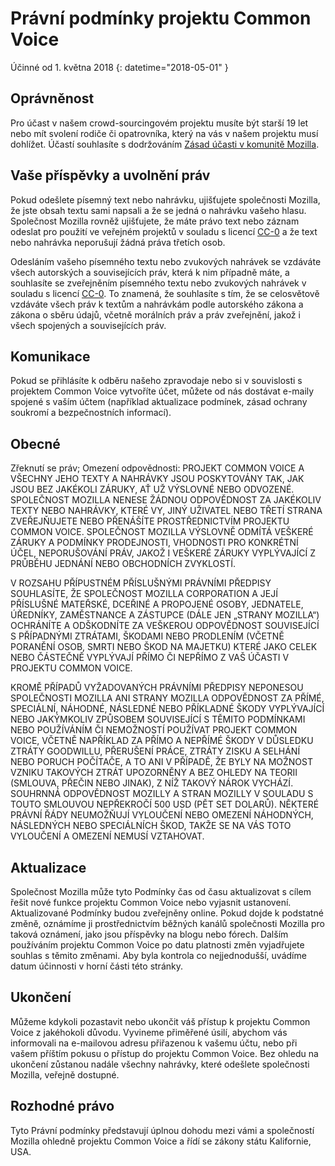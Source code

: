 # Právní podmínky projektu Common Voice 

Účinné od 1. května 2018 
{: datetime="2018-05-01" }

## Oprávněnost

Pro účast v našem crowd-sourcingovém projektu musíte být starší 19 let nebo mít svolení rodiče či opatrovníka, který na vás v našem projektu musí dohlížet. Účastí souhlasíte s dodržováním [Zásad účasti v komunitě Mozilla](https://www.mozilla.org/about/governance/policies/participation/). 

## Vaše příspěvky a uvolnění práv

Pokud odešlete písemný text nebo nahrávku, ujišťujete společnosti Mozilla, že jste obsah textu sami napsali a že se jedná o nahrávku vašeho hlasu. Společnost Mozilla rovněž ujišťujete, že máte právo text nebo záznam odeslat pro použití ve veřejném projektů v souladu s licencí [CC-0](https://creativecommons.org/publicdomain/zero/1.0/) a že text nebo nahrávka neporušují žádná práva třetích osob. 

Odesláním vašeho písemného textu nebo zvukových nahrávek se vzdáváte všech autorských a souvisejících práv, která k nim případně máte, a souhlasíte se zveřejněním písemného textu nebo zvukových nahrávek v souladu s licencí [CC-0](https://creativecommons.org/publicdomain/zero/1.0/). To znamená, že souhlasíte s tím, že se celosvětově vzdáváte všech práv k textům a nahrávkám podle autorského zákona a zákona o sběru údajů, včetně morálních práv a práv zveřejnění, jakož i všech spojených a souvisejících práv.

## Komunikace

Pokud se přihlásíte k odběru našeho zpravodaje nebo si v souvislosti s projektem Common Voice vytvoříte účet, můžete od nás dostávat e-maily spojené s vaším účtem (například aktualizace podmínek, zásad ochrany soukromí a bezpečnostních informací).

## Obecné

Zřeknutí se práv; Omezení odpovědnosti: PROJEKT COMMON VOICE A VŠECHNY JEHO TEXTY A NAHRÁVKY JSOU POSKYTOVÁNY TAK, JAK JSOU BEZ JAKÉKOLI ZÁRUKY, AŤ UŽ VÝSLOVNÉ NEBO ODVOZENÉ. SPOLEČNOST MOZILLA NENESE ŽÁDNOU ODPOVĚDNOST ZA JAKÉKOLIV TEXTY NEBO NAHRÁVKY, KTERÉ VY, JINÝ UŽIVATEL NEBO TŘETÍ STRANA ZVEŘEJŇUJETE NEBO PŘENÁŠÍTE PROSTŘEDNICTVÍM PROJEKTU COMMON VOICE. SPOLEČNOST MOZILLA VÝSLOVNĚ ODMÍTÁ VEŠKERÉ ZÁRUKY A PODMÍNKY PRODEJNOSTI, VHODNOSTI PRO KONKRÉTNÍ ÚČEL, NEPORUŠOVÁNÍ PRÁV, JAKOŽ I VEŠKERÉ ZÁRUKY VYPLÝVAJÍCÍ Z PRŮBĚHU JEDNÁNÍ NEBO OBCHODNÍCH ZVYKLOSTÍ.

V ROZSAHU PŘÍPUSTNÉM PŘÍSLUŠNÝMI PRÁVNÍMI PŘEDPISY SOUHLASÍTE, ŽE SPOLEČNOST MOZILLA CORPORATION A JEJÍ PŘÍSLUŠNÉ MATEŘSKÉ, DCEŘINÉ A PROPOJENÉ OSOBY, JEDNATELE, ÚŘEDNÍKY, ZAMĚSTNANCE A ZÁSTUPCE (DÁLE JEN „STRANY MOZILLA“) OCHRÁNÍTE A ODŠKODNÍTE ZA VEŠKEROU ODPOVĚDNOST SOUVISEJÍCÍ S PŘÍPADNÝMI ZTRÁTAMI, ŠKODAMI NEBO PRODLENÍM (VČETNĚ PORANĚNÍ OSOB, SMRTI NEBO ŠKOD NA MAJETKU) KTERÉ JAKO CELEK NEBO ČÁSTEČNĚ VYPLÝVAJÍ  PŘÍMO ČI NEPŘÍMO Z VAŠ ÚČASTI V PROJEKTU COMMON VOICE.

KROMĚ PŘÍPADŮ VYŽADOVANÝCH PRÁVNÍMI PŘEDPISY NEPONESOU SPOLEČNOSTI MOZILLA ANI STRANY MOZILLA ODPOVĚDNOST ZA PŘÍMÉ, SPECIÁLNÍ, NÁHODNÉ, NÁSLEDNÉ NEBO PŘÍKLADNÉ ŠKODY VYPLÝVAJÍCÍ NEBO JAKÝMKOLIV ZPŮSOBEM SOUVISEJÍCÍ S TĚMITO PODMÍNKAMI NEBO POUŽÍVÁNÍM ČI NEMOŽNOSTÍ POUŽÍVAT  PROJEKT COMMON VOICE, VČETNĚ NAPŘÍKLAD ZA PŘÍMO A NEPŘÍMÉ ŠKODY V DŮSLEDKU ZTRÁTY GOODWILLU, PŘERUŠENÍ PRÁCE, ZTRÁTY ZISKU A SELHÁNÍ NEBO PORUCH POČÍTAČE, A TO ANI V PŘÍPADĚ, ŽE BYLY NA MOŽNOST VZNIKU TAKOVÝCH ZTRÁT UPOZORNĚNY A BEZ OHLEDY NA TEORII (SMLOUVA, PŘEČIN NEBO JINAK), Z NÍŽ TAKOVÝ NÁROK VYCHÁZÍ. SOUHRNNÁ ODPOVĚDNOST MOZILLY A STRAN MOZILLY V SOULADU S TOUTO SMLOUVOU NEPŘEKROČÍ 500 USD (PĚT SET DOLARŮ). NĚKTERÉ PRÁVNÍ ŘÁDY NEUMOŽŇUJÍ VYLOUČENÍ NEBO OMEZENÍ NÁHODNÝCH, NÁSLEDNÝCH NEBO SPECIÁLNÍCH ŠKOD, TAKŽE SE NA VÁS TOTO VYLOUČENÍ A OMEZENÍ NEMUSÍ VZTAHOVAT.

## Aktualizace 

Společnost Mozilla může tyto Podmínky čas od času aktualizovat s cílem řešit nové funkce projektu Common Voice nebo vyjasnit ustanovení. Aktualizované Podmínky budou zveřejněny online. Pokud dojde k podstatné změně, oznámíme ji prostřednictvím běžných kanálů společnosti Mozilla pro taková oznámení, jako jsou příspěvky na blogu nebo fórech. Dalším používáním projektu Common Voice po datu platnosti změn vyjadřujete souhlas s těmito změnami. Aby byla kontrola co nejjednodušší, uvádíme datum účinnosti v horní části této stránky.

## Ukončení 

Můžeme kdykoli pozastavit nebo ukončit váš přístup k projektu Common Voice z jakéhokoli důvodu. Vyvineme přiměřené úsilí, abychom vás informovali na e-mailovou adresu přiřazenou k vašemu účtu, nebo při vašem příštím pokusu o přístup do projektu Common Voice. Bez ohledu na ukončení zůstanou nadále všechny nahrávky, které odešlete společnosti Mozilla, veřejně dostupné.

## Rozhodné právo

Tyto Právní podmínky představují úplnou dohodu mezi vámi a společností Mozilla ohledně projektu Common Voice a řídí se zákony státu Kalifornie, USA.
